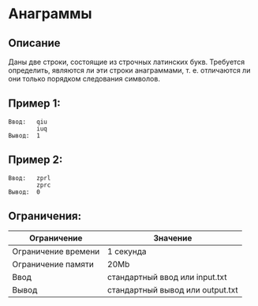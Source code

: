 # Анаграммы

## Описание

Даны две строки, состоящие из строчных латинских букв. Требуется определить, являются ли эти строки анаграммами, т. е. отличаются ли они только порядком следования символов.

## Пример 1:

    Ввод:   qiu
            iuq
    Вывод:  1

## Пример 2:

    Ввод:   zprl
            zprc
    Вывод:  0

## Ограничения:

| Ограничение         | Значение                         |
| ------------------- | -------------------------------- |
| Ограничение времени |	1 секунда                        |
| Ограничение памяти  | 20Mb                             |
| Ввод                |	стандартный ввод или input.txt   |
| Вывод               | стандартный вывод или output.txt |